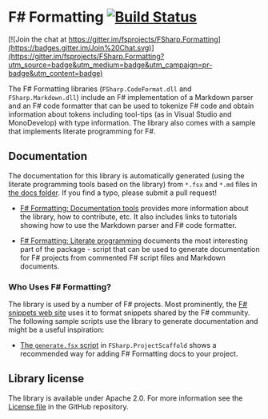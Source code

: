 F# Formatting [![Build Status](https://travis-ci.org/fsprojects/FSharp.Formatting.svg?branch=master)](https://travis-ci.org/fsprojects/FSharp.Formatting)
=================================

[![Join the chat at https://gitter.im/fsprojects/FSharp.Formatting](https://badges.gitter.im/Join%20Chat.svg)](https://gitter.im/fsprojects/FSharp.Formatting?utm_source=badge&utm_medium=badge&utm_campaign=pr-badge&utm_content=badge)
 
The F# Formatting libraries (`FSharp.CodeFormat.dll` and `FSharp.Markdown.dll`) include an F# implementation 
of a Markdown parser and an F# code formatter that can be used to tokenize F# code and obtain information about tokens 
including tool-tips (as in Visual Studio and MonoDevelop) with type information. The library also comes with 
a sample that implements literate programming for F#.

## Documentation 

The documentation for this library is automatically generated (using the literate programming tools based on
the library) from `*.fsx` and `*.md` files in [the docs folder][2]. If you find a typo, please submit a pull request! 

 - [F# Formatting: Documentation tools][3] provides more information about the library, how to contribute, etc. It also
   includes links to tutorials showing how to use the Markdown parser and F# code formatter.
   
 - [F# Formatting: Literate programming][4] documents the most interesting part of the package - script that
   can be used to generate documentation for F# projects from commented F# script files and Markdown documents.

### Who Uses F# Formatting?
The library is used by a number of F# projects. Most prominently, the [F# snippets web site](http://www.fssnip.net)
uses it to format snippets shared by the F# community. The following sample scripts use the library to generate 
documentation and might be a useful inspiration:

 * [The `generate.fsx` script](https://github.com/fsprojects/FSharp.ProjectScaffold/blob/master/docs/tools/generate.template) in `FSharp.ProjectScaffold` shows a recommended way for adding F# Formatting docs to your project.

## Library license

The library is available under Apache 2.0. For more information see the [License file][1] in the GitHub repository.


 [1]: https://github.com/fsprojects/FSharp.Formatting/blob/master/LICENSE.md
 [2]: https://github.com/fsprojects/FSharp.Formatting/tree/master/docs
 [3]: http://fsprojects.github.io/FSharp.Formatting/
 [4]: http://fsprojects.github.io/FSharp.Formatting/literate.html
